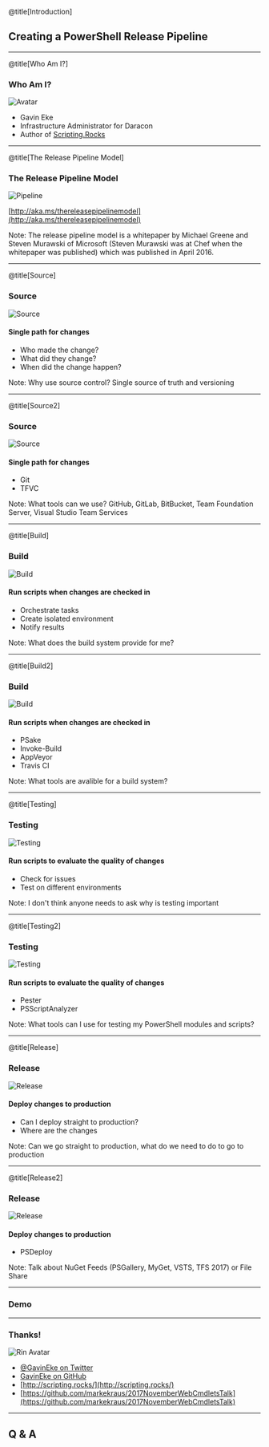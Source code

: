 @title[Introduction]

## Creating a PowerShell Release Pipeline

---

@title[Who Am I?]

### Who Am I?
![Avatar](images/avatar.jpg)
* Gavin Eke
* Infrastructure Administrator for Daracon
* Author of [Scripting.Rocks](http://scripting.rocks/)

---

@title[The Release Pipeline Model]

### The Release Pipeline Model

![Pipeline](images/pipeline.png)

[http://aka.ms/thereleasepipelinemodel](http://aka.ms/thereleasepipelinemodel)

Note: The release pipeline model is a whitepaper by Michael Greene and Steven Murawski of Microsoft (Steven Murawski was at Chef when the whitepaper was published) which was published in April 2016.

---

@title[Source]

### Source
![Source](images/source.jpg)
#### Single path for changes

* Who made the change?
* What did they change?
* When did the change happen?

Note: Why use source control? Single source of truth and versioning

---

@title[Source2]

### Source
![Source](images/source.png)
#### Single path for changes

* Git
* TFVC

Note: What tools can we use? GitHub, GitLab, BitBucket, Team Foundation Server, Visual Studio Team Services

---

@title[Build]

### Build
![Build](images/build.png)
#### Run scripts when changes are checked in

* Orchestrate tasks
* Create isolated environment
* Notify results

Note: What does the build system provide for me?

---

@title[Build2]

### Build
![Build](images/build.png)
#### Run scripts when changes are checked in

* PSake
* Invoke-Build
* AppVeyor
* Travis CI

Note: What tools are avalible for a build system?

---

@title[Testing]

### Testing
![Testing](images/testing.png)
#### Run scripts to evaluate the quality of changes

* Check for issues
* Test on different environments

Note: I don't think anyone needs to ask why is testing important

---

@title[Testing2]

### Testing
![Testing](images/testing.png)
#### Run scripts to evaluate the quality of changes

* Pester
* PSScriptAnalyzer

Note: What tools can I use for testing my PowerShell modules and scripts?

---

@title[Release]

### Release
![Release](images/release.png)
#### Deploy changes to production

* Can I deploy straight to production?
* Where are the changes

Note: Can we go straight to production, what do we need to do to go to production

---

@title[Release2]

### Release
![Release](images/release.jpg)
#### Deploy changes to production

* PSDeploy

Note: Talk about NuGet Feeds (PSGallery, MyGet, VSTS, TFS 2017) or File Share

---

### Demo

---

### Thanks!

![Rin Avatar](img/rin.jpg)
* [@GavinEke on Twitter](https://twitter.com/GavinEke)
* [GavinEke on GitHub](https://github.com/GavinEke)
* [http://scripting.rocks/](http://scripting.rocks/)
* [https://github.com/markekraus/2017NovemberWebCmdletsTalk](https://github.com/markekraus/2017NovemberWebCmdletsTalk)

---

## Q & A
